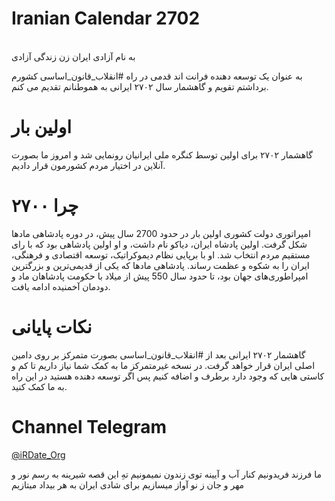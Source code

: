 # Iranian Calendar 2702

<br />به نام آزادی ایران
زن زندگی آزادی

به عنوان یک توسعه دهنده فرانت اند قدمی در راه #انقلاب_قانون_اساسی کشورم برداشتم تقویم و گاهشمار سال ۲۷۰۲ ایرانی به هموطنانم تقدیم می کنم.

# اولین بار
گاهشمار ۲۷۰۲ برای اولین توسط کنگره ملی ایرانیان رونمایی شد و امروز ما بصورت آنلاین در اختیار مردم کشورمون قرار دادیم.

# چرا ۲۷۰۰
امپراتوری دولت کشوری اولین بار در حدود 2700 سال پیش، در دوره پادشاهی مادها شکل گرفت. اولین پادشاه ایران، دیاکو نام داشت، و او اولین پادشاهی بود که با رای مستقیم مردم انتخاب شد. او با برپایی نظام دیموکراتیک، توسعه اقتصادی و فرهنگی، ایران را به شکوه و عظمت رساند. پادشاهی مادها که یکی از قدیمی‌ترین و بزرگترین امپراطوری‌های جهان بود، تا حدود سال 550 پیش از میلاد با حکومت پادشاهان ماد و دودمان آخمنیده ادامه یافت.

# نکات پایانی
گاهشمار ۲۷۰۲ ایرانی  بعد از #انقلاب_قانون_اساسی بصورت متمرکز بر روی دامین اصلی ایران قرار خواهد گرفت.
در نسخه غیرمتمرکز ما به کمک شما نیاز داریم تا کم و کاستی هایی که وجود دارد برطرف و اضافه کنیم پس اگر توسعه دهنده هستید در این راه به ما کمک کنید.

# Channel Telegram
<a href="https://t.me/iRDate_Org">@iRDate_Org</a>

ما فرزند فریدونیم کنار آب و آیینه
توی زندون نمیمونیم تهِ این قصه شیرینه
به رسم نور و مهر و جان ز نو آواز میسازیم
برای شادی ایران به هر بیداد میتازیم
